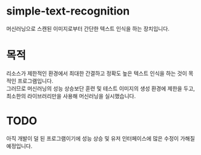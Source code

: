 # simple-text-recognition

머신러닝으로 스캔된 이미지로부터 간단한 텍스트 인식을 하는 장치입니다.

# 목적

리소스가 제한적인 환경에서 최대한 간결하고 정확도 높은 텍스트 인식을 하는 것이 목적인 프로그램입니다.  
그러므로 머신러닝의 성능 상승보단 훈련 및 테스트 이미지의 생성 환경에 제한을 두고,
최소한의 라이브러리만을 사용해 머신러닝을 실시했습니다.

# TODO

아직 개발이 덜 된 프로그램이기에 성능 상승 및 유저 인터페이스에 많은 수정이 가해질 예정입니다.